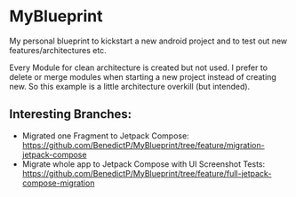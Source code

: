 # MyBlueprint

My personal blueprint to kickstart a new android project and to test out new features/architectures etc.
    
Every Module for clean architecture is created but not used. I prefer to delete or merge modules when starting a new project instead of creating new. So this example is a little architecture overkill (but intended).

## Interesting Branches:

- Migrated one Fragment to Jetpack Compose: https://github.com/BenedictP/MyBlueprint/tree/feature/migration-jetpack-compose
- Migrate whole app to Jetpack Compose with UI Screenshot Tests: https://github.com/BenedictP/MyBlueprint/tree/feature/full-jetpack-compose-migration
